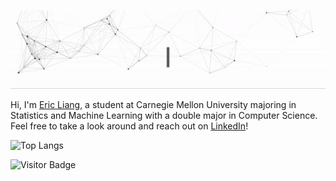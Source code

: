 ![Hi, I'm Eric! Welcome to My Github Page!!](https://github.com/liangeric/liangeric/raw/master/banner/greetings.gif)

Hi, I'm [Eric Liang](https://liangeric.github.io), a student at Carnegie Mellon University majoring in Statistics and Machine Learning with a double major in Computer Science. Feel free to take a look around and reach out on [LinkedIn](https://linkedin.com/in/liangeric321)!

![Top Langs](https://github-readme-stats.vercel.app/api/top-langs/?username=liangeric&hide=TeX&layout=compact)

![Visitor Badge](https://visitor-badge.laobi.icu/badge?page_id=liangeric)
